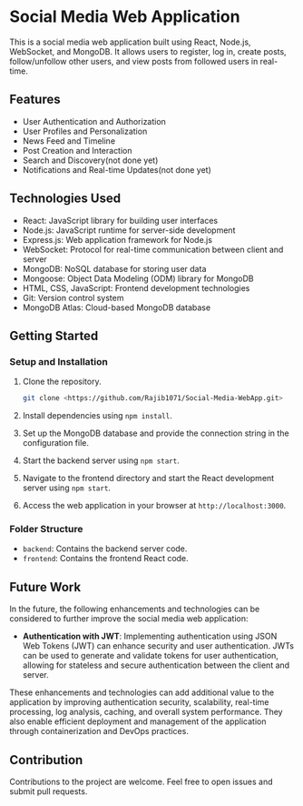 # Social Media Web Application

This is a social media web application built using React, Node.js, WebSocket, and MongoDB. It allows users to register, log in, create posts, follow/unfollow other users, and view posts from followed users in real-time.

## Features

- User Authentication and Authorization
- User Profiles and Personalization
- News Feed and Timeline
- Post Creation and Interaction
- Search and Discovery(not done yet)
- Notifications and Real-time Updates(not done yet)

## Technologies Used

- React: JavaScript library for building user interfaces
- Node.js: JavaScript runtime for server-side development
- Express.js: Web application framework for Node.js
- WebSocket: Protocol for real-time communication between client and server
- MongoDB: NoSQL database for storing user data
- Mongoose: Object Data Modeling (ODM) library for MongoDB
- HTML, CSS, JavaScript: Frontend development technologies
- Git: Version control system
- MongoDB Atlas: Cloud-based MongoDB database

## Getting Started

### Setup and Installation

1. Clone the repository.

   ```bash
   git clone <https://github.com/Rajib1071/Social-Media-WebApp.git>
2. Install dependencies using `npm install`.
3. Set up the MongoDB database and provide the connection string in the configuration file.
4. Start the backend server using `npm start`.
5. Navigate to the frontend directory and start the React development server using `npm start`.
6. Access the web application in your browser at `http://localhost:3000`.

### Folder Structure

- `backend`: Contains the backend server code.
- `frontend`: Contains the frontend React code.

## Future Work

In the future, the following enhancements and technologies can be considered to further improve the social media web application:

- **Authentication with JWT**: Implementing authentication using JSON Web Tokens (JWT) can enhance security and user authentication. JWTs can be used to generate and validate tokens for user authentication, allowing for stateless and secure authentication between the client and server.

These enhancements and technologies can add additional value to the application by improving authentication security, scalability, real-time processing, log analysis, caching, and overall system performance. They also enable efficient deployment and management of the application through containerization and DevOps practices.

## Contribution

Contributions to the project are welcome. Feel free to open issues and submit pull requests.
